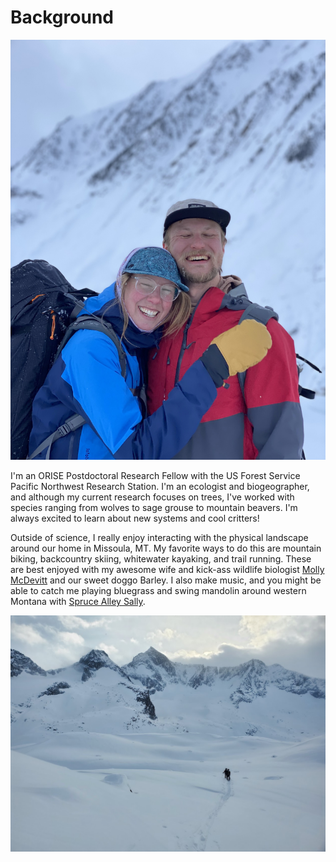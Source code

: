 # Background

<img src="../images/IMG_8642.jpg?raw=true"/>

I'm an ORISE Postdoctoral Research Fellow with the US Forest Service Pacific Northwest Research Station. I'm an ecologist and biogeographer, and although my current research focuses on trees, I've worked with species ranging from wolves to sage grouse to mountain beavers. I'm always excited to learn about new systems and cool critters!


Outside of science, I really enjoy interacting with the physical landscape around our home in Missoula, MT. My favorite ways to do this are mountain biking, backcountry skiing, whitewater kayaking, and trail running. These are best enjoyed with my awesome wife and kick-ass wildlife biologist [Molly McDevitt](https://www.umt.edu/environment/personnel/grads.php?ID=5830) and our sweet doggo Barley. I also make music, and you might be able to catch me playing bluegrass and swing mandolin around western Montana with [Spruce Alley Sally](https://sprucealleysally.wixsite.com/mysite). 

<img src="../images/fairy1.jpg?raw=true"/>